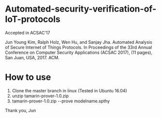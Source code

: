 # Automated-security-verification-of-IoT-protocols
Accepted in ACSAC'17

Jun Young Kim, Ralph Holz, Wen Hu,  and Sanjay Jha. Automated Analysis of Secure Internet of Things Protocols. In Proceedings of the 33rd Annual Conference on Computer Security Applications (ACSAC 2017), (11 pages), San Juan, USA, 2017. ACM.

# How to use
1) Clone the master branch in linux (Tested in Ubuntu 16.04)
2) unzip tamarin-prover-1.0.zip
3) tamarin-prover-1.0.zip --prove modelname.spthy

Thank you,
Jun
